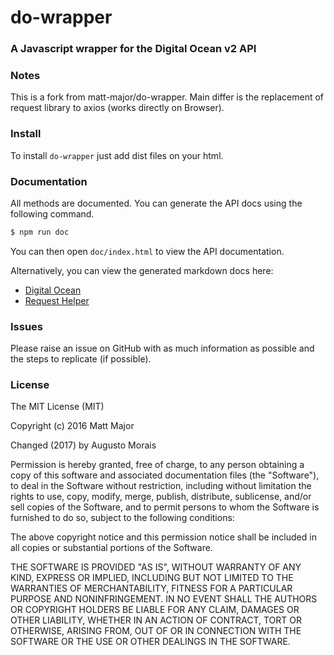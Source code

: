 # do-wrapper
### A Javascript wrapper for the Digital Ocean v2 API

### Notes

This is a fork from matt-major/do-wrapper. Main differ is the replacement of request library to axios (works directly on Browser).

### Install

To install ```do-wrapper``` just add dist files on your html.


### Documentation
All methods are documented. You can generate the API docs using the following command.

```sh
$ npm run doc
```

You can then open `doc/index.html` to view the API documentation.

Alternatively, you can view the generated markdown docs here:
* [Digital Ocean](docs/do-wrapper.md)
* [Request Helper](docs/request-helper.md)

### Issues

Please raise an issue on GitHub with as much information as possible and the steps to replicate (if possible).

### License
The MIT License (MIT)

Copyright (c) 2016 Matt Major

Changed (2017) by Augusto Morais

Permission is hereby granted, free of charge, to any person obtaining a copy
of this software and associated documentation files (the "Software"), to deal
in the Software without restriction, including without limitation the rights
to use, copy, modify, merge, publish, distribute, sublicense, and/or sell
copies of the Software, and to permit persons to whom the Software is
furnished to do so, subject to the following conditions:

The above copyright notice and this permission notice shall be included in all
copies or substantial portions of the Software.

THE SOFTWARE IS PROVIDED "AS IS", WITHOUT WARRANTY OF ANY KIND, EXPRESS OR
IMPLIED, INCLUDING BUT NOT LIMITED TO THE WARRANTIES OF MERCHANTABILITY,
FITNESS FOR A PARTICULAR PURPOSE AND NONINFRINGEMENT. IN NO EVENT SHALL THE
AUTHORS OR COPYRIGHT HOLDERS BE LIABLE FOR ANY CLAIM, DAMAGES OR OTHER
LIABILITY, WHETHER IN AN ACTION OF CONTRACT, TORT OR OTHERWISE, ARISING FROM,
OUT OF OR IN CONNECTION WITH THE SOFTWARE OR THE USE OR OTHER DEALINGS IN THE
SOFTWARE.
